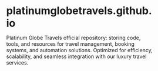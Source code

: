# platinumglobetravels.github.io
Platinum Globe Travels official repository: storing code, tools, and resources for travel management, booking systems, and automation solutions. Optimized for efficiency, scalability, and seamless integration with our luxury travel services.
<!DOCTYPE html>
<html lang="en">
<head>
    <meta charset="UTF-8">
    <meta name="viewport" content="width=device-width, initial-scale=1.0">
    <title>Your Business Name</title>
    <style>
        * {
            margin: 0;
            padding: 0;
            box-sizing: border-box;
        }

        body {
            font-family: -apple-system, BlinkMacSystemFont, 'Segoe UI', Roboto, Oxygen, Ubuntu, Cantarell, sans-serif;
            line-height: 1.6;
            color: #333;
        }

        /* Navigation */
        nav {
            background: #2c3e50;
            color: white;
            padding: 1rem 0;
            position: fixed;
            width: 100%;
            top: 0;
            z-index: 1000;
            box-shadow: 0 2px 5px rgba(0,0,0,0.1);
        }

        nav .container {
            max-width: 1200px;
            margin: 0 auto;
            padding: 0 2rem;
            display: flex;
            justify-content: space-between;
            align-items: center;
        }

        nav .logo {
            font-size: 1.5rem;
            font-weight: bold;
        }

        nav ul {
            list-style: none;
            display: flex;
            gap: 2rem;
        }

        nav a {
            color: white;
            text-decoration: none;
            transition: color 0.3s;
        }

        nav a:hover {
            color: #3498db;
        }

        /* Hero Section */
        .hero {
            background: linear-gradient(135deg, #667eea 0%, #764ba2 100%);
            color: white;
            padding: 150px 2rem 100px;
            text-align: center;
            margin-top: 60px;
        }

        .hero h1 {
            font-size: 3rem;
            margin-bottom: 1rem;
            animation: fadeInUp 1s;
        }

        .hero p {
            font-size: 1.3rem;
            margin-bottom: 2rem;
            animation: fadeInUp 1s 0.2s backwards;
        }

        .btn {
            display: inline-block;
            padding: 1rem 2.5rem;
            background: white;
            color: #667eea;
            text-decoration: none;
            border-radius: 50px;
            font-weight: bold;
            transition: transform 0.3s, box-shadow 0.3s;
            animation: fadeInUp 1s 0.4s backwards;
        }

        .btn:hover {
            transform: translateY(-3px);
            box-shadow: 0 10px 25px rgba(0,0,0,0.2);
        }

        /* Container */
        .container {
            max-width: 1200px;
            margin: 0 auto;
            padding: 0 2rem;
        }

        /* Section Styles */
        section {
            padding: 80px 2rem;
        }

        section h2 {
            text-align: center;
            font-size: 2.5rem;
            margin-bottom: 3rem;
            color: #2c3e50;
        }

        /* About Section */
        #about {
            background: #f8f9fa;
        }

        .about-content {
            max-width: 800px;
            margin: 0 auto;
            text-align: center;
            font-size: 1.1rem;
            line-height: 1.8;
        }

        /* Services Section */
        .services-grid {
            display: grid;
            grid-template-columns: repeat(auto-fit, minmax(300px, 1fr));
            gap: 2rem;
            max-width: 1200px;
            margin: 0 auto;
        }

        .service-card {
            background: white;
            padding: 2rem;
            border-radius: 10px;
            box-shadow: 0 5px 15px rgba(0,0,0,0.1);
            transition: transform 0.3s, box-shadow 0.3s;
            text-align: center;
        }

        .service-card:hover {
            transform: translateY(-10px);
            box-shadow: 0 15px 30px rgba(0,0,0,0.15);
        }

        .service-icon {
            font-size: 3rem;
            margin-bottom: 1rem;
        }

        .service-card h3 {
            color: #667eea;
            margin-bottom: 1rem;
            font-size: 1.5rem;
        }

        /* Team Section */
        #team {
            background: #f8f9fa;
        }

        .team-grid {
            display: grid;
            grid-template-columns: repeat(auto-fit, minmax(250px, 1fr));
            gap: 2rem;
            max-width: 1200px;
            margin: 0 auto;
        }

        .team-member {
            background: white;
            border-radius: 10px;
            overflow: hidden;
            box-shadow: 0 5px 15px rgba(0,0,0,0.1);
            transition: transform 0.3s;
            text-align: center;
        }

        .team-member:hover {
            transform: translateY(-10px);
        }

        .team-photo {
            width: 100%;
            height: 250px;
            background: linear-gradient(135deg, #667eea 0%, #764ba2 100%);
            display: flex;
            align-items: center;
            justify-content: center;
            font-size: 4rem;
            color: white;
        }

        .team-info {
            padding: 1.5rem;
        }

        .team-info h3 {
            color: #2c3e50;
            margin-bottom: 0.5rem;
        }

        .team-info p {
            color: #667eea;
            font-weight: bold;
            margin-bottom: 0.5rem;
        }

        /* Contact Section */
        #contact {
            background: white;
        }

        .contact-container {
            max-width: 800px;
            margin: 0 auto;
        }

        .contact-info {
            display: grid;
            grid-template-columns: repeat(auto-fit, minmax(250px, 1fr));
            gap: 2rem;
            margin-bottom: 3rem;
        }

        .contact-item {
            text-align: center;
            padding: 1.5rem;
            background: #f8f9fa;
            border-radius: 10px;
        }

        .contact-item .icon {
            font-size: 2rem;
            margin-bottom: 1rem;
            color: #667eea;
        }

        .contact-form {
            background: #f8f9fa;
            padding: 2rem;
            border-radius: 10px;
        }

        .form-group {
            margin-bottom: 1.5rem;
        }

        .form-group label {
            display: block;
            margin-bottom: 0.5rem;
            color: #2c3e50;
            font-weight: bold;
        }

        .form-group input,
        .form-group textarea {
            width: 100%;
            padding: 0.8rem;
            border: 2px solid #ddd;
            border-radius: 5px;
            font-size: 1rem;
            font-family: inherit;
            transition: border-color 0.3s;
        }

        .form-group input:focus,
        .form-group textarea:focus {
            outline: none;
            border-color: #667eea;
        }

        .form-group textarea {
            resize: vertical;
            min-height: 150px;
        }

        .submit-btn {
            background: linear-gradient(135deg, #667eea 0%, #764ba2 100%);
            color: white;
            padding: 1rem 3rem;
            border: none;
            border-radius: 50px;
            font-size: 1rem;
            font-weight: bold;
            cursor: pointer;
            transition: transform 0.3s, box-shadow 0.3s;
            width: 100%;
        }

        .submit-btn:hover {
            transform: translateY(-3px);
            box-shadow: 0 10px 25px rgba(102, 126, 234, 0.4);
        }

        /* Footer */
        footer {
            background: #2c3e50;
            color: white;
            text-align: center;
            padding: 2rem;
        }

        /* Animations */
        @keyframes fadeInUp {
            from {
                opacity: 0;
                transform: translateY(30px);
            }
            to {
                opacity: 1;
                transform: translateY(0);
            }
        }

        /* Mobile Menu */
        .mobile-menu-btn {
            display: none;
            background: none;
            border: none;
            color: white;
            font-size: 1.5rem;
            cursor: pointer;
        }

        @media (max-width: 768px) {
            nav ul {
                display: none;
                flex-direction: column;
                position: absolute;
                top: 100%;
                left: 0;
                width: 100%;
                background: #2c3e50;
                padding: 1rem 0;
            }

            nav ul.active {
                display: flex;
            }

            .mobile-menu-btn {
                display: block;
            }

            .hero h1 {
                font-size: 2rem;
            }

            .hero p {
                font-size: 1.1rem;
            }

            section h2 {
                font-size: 2rem;
            }
        }

        .form-message {
            margin-top: 1rem;
            padding: 1rem;
            border-radius: 5px;
            display: none;
        }

        .form-message.success {
            background: #d4edda;
            color: #155724;
            border: 1px solid #c3e6cb;
        }

        .form-message.error {
            background: #f8d7da;
            color: #721c24;
            border: 1px solid #f5c6cb;
        }
    </style>
</head>
<body>
    <!-- Navigation -->
    <nav>
        <div class="container">
            <div class="logo">YourBusiness</div>
            <button class="mobile-menu-btn" onclick="toggleMenu()">☰</button>
            <ul id="navMenu">
                <li><a href="#home">Home</a></li>
                <li><a href="#about">About</a></li>
                <li><a href="#services">Services</a></li>
                <li><a href="#team">Team</a></li>
                <li><a href="#contact">Contact</a></li>
            </ul>
        </div>
    </nav>

    <!-- Hero Section -->
    <section class="hero" id="home">
        <h1>Welcome to Your Business</h1>
        <p>We deliver excellence in everything we do</p>
        <a href="#contact" class="btn">Get Started</a>
    </section>

    <!-- About Section -->
    <section id="about">
        <div class="container">
            <h2>About Us</h2>
            <div class="about-content">
                <p>We are a dedicated team of professionals committed to delivering outstanding results for our clients. With years of experience and a passion for innovation, we help businesses grow and succeed in today's competitive market. Our approach combines creativity, technology, and strategic thinking to create solutions that make a real difference.</p>
            </div>
        </div>
    </section>

    <!-- Services Section -->
    <section id="services">
        <div class="container">
            <h2>Our Services</h2>
            <div class="services-grid">
                <div class="service-card">
                    <div class="service-icon">💼</div>
                    <h3>Business Consulting</h3>
                    <p>Strategic guidance to help your business reach new heights and overcome challenges with confidence.</p>
                </div>
                <div class="service-card">
                    <div class="service-icon">🎨</div>
                    <h3>Design Services</h3>
                    <p>Creative design solutions that capture your brand's essence and engage your audience effectively.</p>
                </div>
                <div class="service-card">
                    <div class="service-icon">💻</div>
                    <h3>Digital Solutions</h3>
                    <p>Cutting-edge technology solutions that streamline operations and drive digital transformation.</p>
                </div>
                <div class="service-card">
                    <div class="service-icon">📊</div>
                    <h3>Analytics & Insights</h3>
                    <p>Data-driven insights that inform decision-making and unlock new opportunities for growth.</p>
                </div>
                <div class="service-card">
                    <div class="service-icon">🚀</div>
                    <h3>Growth Strategy</h3>
                    <p>Comprehensive strategies designed to accelerate growth and maximize your market potential.</p>
                </div>
                <div class="service-card">
                    <div class="service-icon">🤝</div>
                    <h3>Support Services</h3>
                    <p>Dedicated support to ensure smooth operations and help you succeed every step of the way.</p>
                </div>
            </div>
        </div>
    </section>

    <!-- Team Section -->
    <section id="team">
        <div class="container">
            <h2>Meet Our Team</h2>
            <div class="team-grid">
                <div class="team-member">
                    <div class="team-photo">👨‍💼</div>
                    <div class="team-info">
                        <h3>John Smith</h3>
                        <p>CEO & Founder</p>
                        <small>Leading with vision and passion</small>
                    </div>
                </div>
                <div class="team-member">
                    <div class="team-photo">👩‍💼</div>
                    <div class="team-info">
                        <h3>Sarah Johnson</h3>
                        <p>Chief Operations Officer</p>
                        <small>Driving operational excellence</small>
                    </div>
                </div>
                <div class="team-member">
                    <div class="team-photo">👨‍💻</div>
                    <div class="team-info">
                        <h3>Mike Davis</h3>
                        <p>Technical Director</p>
                        <small>Innovating through technology</small>
                    </div>
                </div>
                <div class="team-member">
                    <div class="team-photo">👩‍🎨</div>
                    <div class="team-info">
                        <h3>Emily Chen</h3>
                        <p>Creative Director</p>
                        <small>Creating inspiring designs</small>
                    </div>
                </div>
            </div>
        </div>
    </section>

    <!-- Contact Section -->
    <section id="contact">
        <div class="container">
            <h2>Get In Touch</h2>
            <div class="contact-container">
                <div class="contact-info">
                    <div class="contact-item">
                        <div class="icon">📧</div>
                        <h3>Email</h3>
                        <p>info@yourbusiness.com</p>
                    </div>
                    <div class="contact-item">
                        <div class="icon">📱</div>
                        <h3>Phone</h3>
                        <p>+1 (555) 123-4567</p>
                    </div>
                    <div class="contact-item">
                        <div class="icon">📍</div>
                        <h3>Location</h3>
                        <p>123 Business St, City, State</p>
                    </div>
                </div>

                <form class="contact-form" id="contactForm">
                    <div class="form-group">
                        <label for="name">Your Name</label>
                        <input type="text" id="name" name="name" required>
                    </div>
                    <div class="form-group">
                        <label for="email">Email Address</label>
                        <input type="email" id="email" name="email" required>
                    </div>
                    <div class="form-group">
                        <label for="subject">Subject</label>
                        <input type="text" id="subject" name="subject" required>
                    </div>
                    <div class="form-group">
                        <label for="message">Message</label>
                        <textarea id="message" name="message" required></textarea>
                    </div>
                    <button type="submit" class="submit-btn">Send Message</button>
                    <div class="form-message" id="formMessage"></div>
                </form>
            </div>
        </div>
    </section>

    <!-- Footer -->
    <footer>
        <p>&copy; 2025 Your Business Name. All rights reserved.</p>
    </footer>

    <script>
        // Mobile menu toggle
        function toggleMenu() {
            const menu = document.getElementById('navMenu');
            menu.classList.toggle('active');
        }

        // Smooth scrolling
        document.querySelectorAll('a[href^="#"]').forEach(anchor => {
            anchor.addEventListener('click', function (e) {
                e.preventDefault();
                const target = document.querySelector(this.getAttribute('href'));
                if (target) {
                    target.scrollIntoView({
                        behavior: 'smooth',
                        block: 'start'
                    });
                    // Close mobile menu if open
                    document.getElementById('navMenu').classList.remove('active');
                }
            });
        });

        // Form submission
        document.getElementById('contactForm').addEventListener('submit', function(e) {
            e.preventDefault();
            
            const formMessage = document.getElementById('formMessage');
            const formData = {
                name: document.getElementById('name').value,
                email: document.getElementById('email').value,
                subject: document.getElementById('subject').value,
                message: document.getElementById('message').value
            };
            
            // Display success message
            formMessage.className = 'form-message success';
            formMessage.textContent = 'Thank you for your message! We will get back to you soon.';
            formMessage.style.display = 'block';
            
            // Reset form
            this.reset();
            
            // Hide message after 5 seconds
            setTimeout(() => {
                formMessage.style.display = 'none';
            }, 5000);
        });

        // Close mobile menu when clicking outside
        document.addEventListener('click', function(event) {
            const nav = document.querySelector('nav');
            const menu = document.getElementById('navMenu');
            const menuBtn = document.querySelector('.mobile-menu-btn');
            
            if (!nav.contains(event.target) && menu.classList.contains('active')) {
                menu.classList.remove('active');
            }
        });
    </script>
</body>